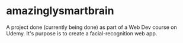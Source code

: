 # amazinglysmartbrain
A project done (currently being done) as part of a Web Dev course on Udemy. It's purpose is to create a facial-recognition web app.
